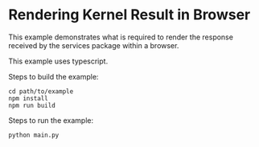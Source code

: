 Rendering Kernel Result in Browser
==================================

This example demonstrates what is required to render the response received
by the services package within a browser.

This example uses typescript.

Steps to build the example:

    cd path/to/example
    npm install
    npm run build
    
Steps to run the example:

    python main.py

